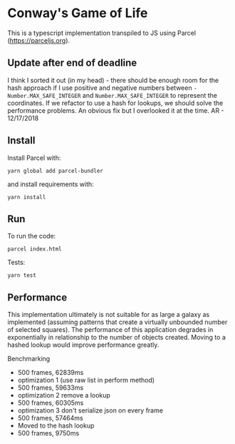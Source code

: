 # Conway's Game of Life

This is a typescript implementation transpiled to JS using Parcel (https://parceljs.org).

## Update after end of deadline

I think I sorted it out (in my head) - there should be enough room for the hash approach if I use positive and negative numbers between `-Number.MAX_SAFE_INTEGER` and `Number.MAX_SAFE_INTEGER` to represent the coordinates.  If we refactor to use a hash for lookups, we should solve the performance problems.  An obvious fix but I overlooked it at the time.  AR - 12/17/2018

## Install

Install Parcel with:

`yarn global add parcel-bundler`

and install requirements with:

`yarn install`

## Run 

To run the code:

`parcel index.html`

Tests:

`yarn test`

## Performance

This implementation ultimately is not suitable for as large a galaxy as implemented (assuming patterns that create a virtually unbounded number of selected squares).  The performance of this application degrades in exponentially in relationship to the number of objects created.  Moving to a hashed lookup would improve performance greatly.

Benchmarking

- 500 frames, 62839ms
- optimization 1 (use raw list in perform method)
- 500 frames, 59633ms
- optimization 2 remove a lookup
- 500 frames, 60305ms
- optimization 3 don't serialize json on every frame
- 500 frames, 57464ms
- Moved to the hash lookup
- 500 frames, 9750ms